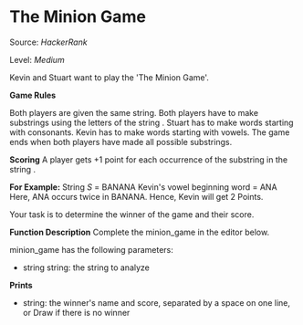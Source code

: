 # The Minion Game

Source: *HackerRank*

Level: *Medium*

Kevin and Stuart want to play the 'The Minion Game'.

**Game Rules**

Both players are given the same string.
Both players have to make substrings using the letters of the string .
Stuart has to make words starting with consonants.
Kevin has to make words starting with vowels.
The game ends when both players have made all possible substrings.

**Scoring**
A player gets +1 point for each occurrence of the substring in the string .

**For Example:**
String *S* = BANANA
Kevin's vowel beginning word = ANA
Here, ANA occurs twice in BANANA. Hence, Kevin will get 2 Points.

Your task is to determine the winner of the game and their score.

**Function Description**
Complete the minion_game in the editor below.

minion_game has the following parameters:
- string string: the string to analyze

**Prints**
- string: the winner's name and score, separated by a space on one line, or Draw if there is no winner